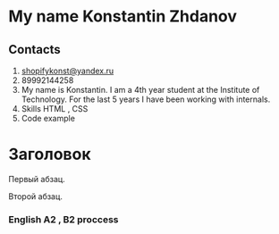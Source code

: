 # My name Konstantin Zhdanov
## Contacts
1. shopifykonst@yandex.ru
2. 89992144258
3. My name is Konstantin. I am a 4th year student at the Institute of Technology. For the last 5 years I have been working with internals.
4. Skills HTML , CSS
5. Code example 
<!DOCTYPE HTML PUBLIC "-//W3C//DTD HTML 4.01//EN" "http://www.w3.org/TR/html4/strict.dtd">
<html>
 <head>
  <meta http-equiv="Content-Type" content="text/html; charset=utf-8">
  <title>Пример веб-страницы</title>
 </head>
 <body>
  <h1>Заголовок</h1>
  <!-- Комментарий -->
  <p>Первый абзац.</p>
  <p>Второй абзац.</p>
 </body>
</html>

### English A2 , B2 proccess
